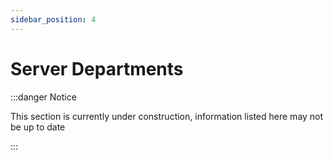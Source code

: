 ```yaml
---
sidebar_position: 4
---
```


# Server Departments

:::danger Notice

This section is currently under construction, information listed here may not be up to date

:::
